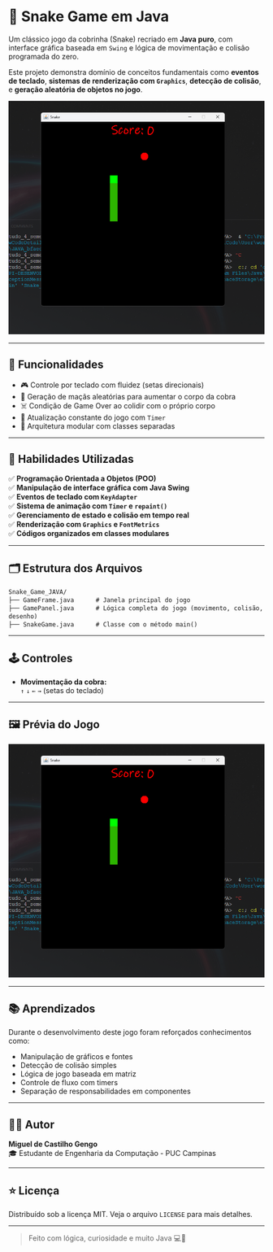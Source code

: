 # 🐍 Snake Game em Java

Um clássico jogo da cobrinha (Snake) recriado em **Java puro**, com interface gráfica baseada em `Swing` e lógica de movimentação e colisão programada do zero.

Este projeto demonstra domínio de conceitos fundamentais como **eventos de teclado**, **sistemas de renderização com `Graphics`**, **detecção de colisão**, e **geração aleatória de objetos no jogo**.

<p align="center">
  <img src="Img/snake-preview.png" width="600" alt="Prévia do Snake Game">
</p>

---

## 🚀 Funcionalidades

- 🎮 Controle por teclado com fluidez (setas direcionais)
- 🍎 Geração de maçãs aleatórias para aumentar o corpo da cobra
- ☠️ Condição de Game Over ao colidir com o próprio corpo
- 🧱 Atualização constante do jogo com `Timer`
- 🧩 Arquitetura modular com classes separadas

---

## 🧠 Habilidades Utilizadas

✅ **Programação Orientada a Objetos (POO)**  
✅ **Manipulação de interface gráfica com Java Swing**  
✅ **Eventos de teclado com `KeyAdapter`**  
✅ **Sistema de animação com `Timer` e `repaint()`**  
✅ **Gerenciamento de estado e colisão em tempo real**  
✅ **Renderização com `Graphics` e `FontMetrics`**  
✅ **Códigos organizados em classes modulares**

---

## 🗂️ Estrutura dos Arquivos

```
Snake_Game_JAVA/
├── GameFrame.java      # Janela principal do jogo
├── GamePanel.java      # Lógica completa do jogo (movimento, colisão, desenho)
├── SnakeGame.java      # Classe com o método main()
```

---

## 🕹️ Controles

- **Movimentação da cobra:**  
  `↑` `↓` `←` `→` (setas do teclado)

---

## 🖼️ Prévia do Jogo

<p align="center">
  <img src="Img/snake-preview.png" width="600" alt="Gameplay do Snake">
</p>

---

## 📚 Aprendizados

Durante o desenvolvimento deste jogo foram reforçados conhecimentos como:

- Manipulação de gráficos e fontes
- Detecção de colisão simples
- Lógica de jogo baseada em matriz
- Controle de fluxo com timers
- Separação de responsabilidades em componentes

---


## 🧑‍💻 Autor

**Miguel de Castilho Gengo**  
🎓 Estudante de Engenharia da Computação - PUC Campinas

---

## ⭐ Licença

Distribuído sob a licença MIT. Veja o arquivo `LICENSE` para mais detalhes.

---

> Feito com lógica, curiosidade e muito Java 💻🐍
